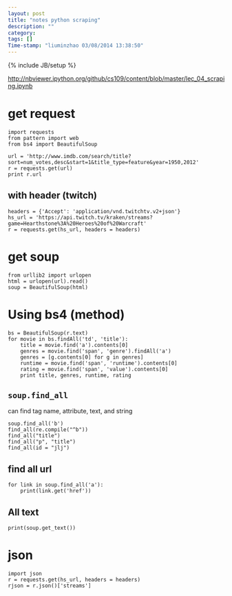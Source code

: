 ```yaml
---
layout: post
title: "notes python scraping"
description: ""
category:
tags: []
Time-stamp: "liuminzhao 03/08/2014 13:38:50"
---
```

{% include JB/setup %}

<http://nbviewer.ipython.org/github/cs109/content/blob/master/lec_04_scraping.ipynb>

# get request

	import requests
	from pattern import web
	from bs4 import BeautifulSoup

	url = 'http://www.imdb.com/search/title?sort=num_votes,desc&start=1&title_type=feature&year=1950,2012'
	r = requests.get(url)
	print r.url


## with header (twitch)

	headers = {'Accept': 'application/vnd.twitchtv.v2+json'}
	hs_url = 'https://api.twitch.tv/kraken/streams?game=Hearthstone%3A%20Heroes%20of%20Warcraft'
	r = requests.get(hs_url, headers = headers)


# get soup

	from urllib2 import urlopen
	html = urlopen(url).read()
	soup = BeautifulSoup(html)


# Using bs4 (method)

	bs = BeautifulSoup(r.text)
	for movie in bs.findAll('td', 'title'):
		title = movie.find('a').contents[0]
		genres = movie.find('span', 'genre').findAll('a')
		genres = [g.contents[0] for g in genres]
		runtime = movie.find('span', 'runtime').contents[0]
		rating = movie.find('span', 'value').contents[0]
		print title, genres, runtime, rating


## `soup.find_all`

can find tag name, attribute, text, and string

	soup.find_all('b')
	find_all(re.compile("^b"))
	find_all("title")
	find_all("p", "title")
	find_all(id = "jlj")

## find all url

	for link in soup.find_all('a'):
		print(link.get('href'))

## All text

	print(soup.get_text())

# json

	import json
	r = requests.get(hs_url, headers = headers)
	rjson = r.json()['streams']
